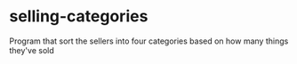 # selling-categories
Program that sort the sellers into four categories based on how many things they've sold

